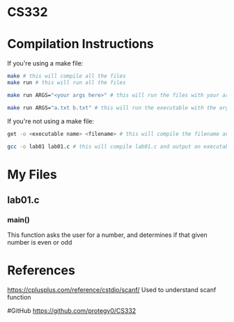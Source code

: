# CS332


# Compilation Instructions

If you're using a make file:
```bash
make # this will compile all the files
make run # this will run all the files

make run ARGS="<your args here>" # this will run the files with your args

make run ARGS="a.txt b.txt" # this will run the executable with the arguments of a.txt b.txt
```

If you're not using a make file:
```bash
get -o <executable name> <filename> # this will compile the filename and return an executable with the executable name

gcc -o lab01 lab01.c # this will compile lab01.c and output an executable called lab01
```

# My Files
## lab01.c

### main()

This function asks the user for a number, and determines if that given number is even or odd

# References

https://cplusplus.com/reference/cstdio/scanf/
Used to understand scanf function

#GitHub
https://github.com/protegy0/CS332
